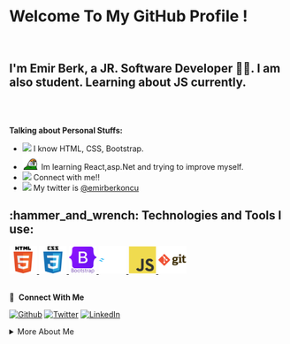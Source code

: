 # Welcome To My GitHub Profile !
<br />
<h2>
I'm Emir Berk, a JR. Software Developer 🚀🚀. I am also student. Learning about JS currently.
</h2>
<br/>
<br/>
 
  
**Talking about Personal Stuffs:**

- <img src="https://media.giphy.com/media/WUlplcMpOCEmTGBtBW/giphy.gif" width="30">  I know HTML, CSS, Bootstrap.
-  <img src="https://raw.githubusercontent.com/ItsAnunesS/ItsAnunesS/master/src/img/parrots/flags/indiaparrot.gif" width="30" />  Im learning React,asp.Net and trying to improve myself.
- <img src="https://github.com/SP-XD/SP-XD/blob/main/images/message.gif?raw=true" width="25" /> Connect with me!!
- <img src="https://github.com/SP-XD/SP-XD/blob/main/images/letterbox.gif?raw=true" width="25" /> My twitter is [@emirberkoncu](https://twitter.com/emirberkoncu)







<h2 align="left">:hammer_and_wrench: Technologies and Tools I use:</h2>
<p align="left">
    <a href="https://www.w3.org/html/" target="_blank"> <img src="https://raw.githubusercontent.com/devicons/devicon/master/icons/html5/html5-original-wordmark.svg" alt="html5" width="50" height="50"/> </a>
    <a href="https://www.w3schools.com/css/" target="_blank"> <img src="https://raw.githubusercontent.com/devicons/devicon/master/icons/css3/css3-original-wordmark.svg" alt="css3" width="50" height="50"/> </a>
    <a href="https://www.w3schools.com/css/" target="_blank"> <img src="https://raw.githubusercontent.com/devicons/devicon/master/icons/bootstrap/bootstrap-original-wordmark.svg" alt="css3" width="50" height="50"/> </a>
    <a href="https://www.w3schools.com/css/" target="_blank"> <img src="https://raw.githubusercontent.com/devicons/devicon/master/icons/tailwindcss/tailwindcss-original-wordmark.svg" alt="css3" width="50" height="50"/> </a>
    <a href="https://developer.mozilla.org/en-US/docs/Web/JavaScript" target="_blank"> <img src="https://raw.githubusercontent.com/devicons/devicon/master/icons/javascript/javascript-original.svg" alt="javascript" width="50" height="50"/> </a>
    <code><img height="50" width="50" src="https://raw.githubusercontent.com/github/explore/80688e429a7d4ef2fca1e82350fe8e3517d3494d/topics/git/git.png"></code>

<br>
</br>

🔗 &nbsp;**Connect With Me**
<p><a href="https://github.com/emirberkoncu" target="_blank"><img alt="Github" src="https://img.shields.io/badge/GitHub-%2312100E.svg?&style=for-the-badge&logo=Github&logoColor=white" /></a>
 <a href="https://twitter.com/emirberkoncu" target="_blank"><img alt="Twitter" src="https://img.shields.io/badge/twitter-%231DA1F2.svg?&style=for-the-badge&logo=twitter&logoColor=white" /></a>
  <a href="https://www.linkedin.com/in/emirberkoncu/" target="_blank"><img alt="LinkedIn" src="https://img.shields.io/badge/linkedin-%230077B5.svg?&style=for-the-badge&logo=linkedin&logoColor=white" /></a> 

<details>
  <summary>
    More About Me
  </summary>

 <h2> Github Stats </h2> 
<a href="https://github.com/emirberkoncu/github-readme-stats"><img align="left" width="42%" src="https://github-readme-stats.vercel.app/api/top-langs/?username=emirberkoncu&layout=compact&theme=tokyonight" /></a>
<img width="50%" src="https://github-readme-streak-stats.herokuapp.com/?user=emirberkoncu&theme=tokyonight" alt="emirberkoncu" />

<br>
</br>

<div id="github_stats" align="center">

[![Emir Berk Oncu's GitHub stats](https://github-readme-stats.vercel.app/api?username=emirberkoncu&count_private=true&show_icons=true&theme=radical&hide_border=true)](#!)
 
 <br>
 
 <br>

[![Emir Berk Oncu's github activity graph](https://github-activity-graph-oopa.herokuapp.com/graph?username=emirberkoncu&theme=redical&hide_border=true)](#!)



[![trophy](https://github-profile-trophy.vercel.app/?username=emirberkoncu)](https://github.com/emirberkoncu/github-profile-trophy)

</div>



</p>
</details>





